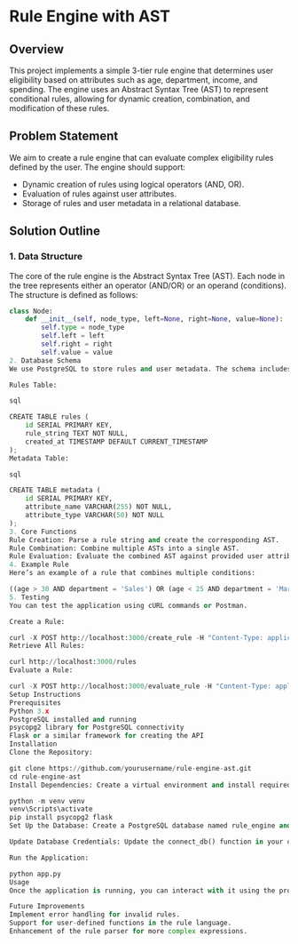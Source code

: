 # Rule Engine with AST

## Overview

This project implements a simple 3-tier rule engine that determines user eligibility based on attributes such as age, department, income, and spending. The engine uses an Abstract Syntax Tree (AST) to represent conditional rules, allowing for dynamic creation, combination, and modification of these rules.

## Problem Statement

We aim to create a rule engine that can evaluate complex eligibility rules defined by the user. The engine should support:
- Dynamic creation of rules using logical operators (AND, OR).
- Evaluation of rules against user attributes.
- Storage of rules and user metadata in a relational database.

## Solution Outline

### 1. Data Structure

The core of the rule engine is the Abstract Syntax Tree (AST). Each node in the tree represents either an operator (AND/OR) or an operand (conditions). The structure is defined as follows:

```python
class Node:
    def __init__(self, node_type, left=None, right=None, value=None):
        self.type = node_type
        self.left = left
        self.right = right
        self.value = value
2. Database Schema
We use PostgreSQL to store rules and user metadata. The schema includes:

Rules Table:

sql

CREATE TABLE rules (
    id SERIAL PRIMARY KEY,
    rule_string TEXT NOT NULL,
    created_at TIMESTAMP DEFAULT CURRENT_TIMESTAMP
);
Metadata Table:

sql

CREATE TABLE metadata (
    id SERIAL PRIMARY KEY,
    attribute_name VARCHAR(255) NOT NULL,
    attribute_type VARCHAR(50) NOT NULL
);
3. Core Functions
Rule Creation: Parse a rule string and create the corresponding AST.
Rule Combination: Combine multiple ASTs into a single AST.
Rule Evaluation: Evaluate the combined AST against provided user attributes.
4. Example Rule
Here’s an example of a rule that combines multiple conditions:

((age > 30 AND department = 'Sales') OR (age < 25 AND department = 'Marketing')) AND (salary > 50000 OR experience > 5)
5. Testing
You can test the application using cURL commands or Postman.

Create a Rule:

curl -X POST http://localhost:3000/create_rule -H "Content-Type: application/json" -d "{\"rule\":\"age > 30 AND salary > 50000\"}"
Retrieve All Rules:

curl http://localhost:3000/rules
Evaluate a Rule:

curl -X POST http://localhost:3000/evaluate_rule -H "Content-Type: application/json" -d "{\"ruleId\":1, \"userData\":{\"age\":35, \"salary\":60000}}"
Setup Instructions
Prerequisites
Python 3.x
PostgreSQL installed and running
psycopg2 library for PostgreSQL connectivity
Flask or a similar framework for creating the API
Installation
Clone the Repository:

git clone https://github.com/yourusername/rule-engine-ast.git
cd rule-engine-ast
Install Dependencies: Create a virtual environment and install required packages.

python -m venv venv
venv\Scripts\activate 
pip install psycopg2 flask
Set Up the Database: Create a PostgreSQL database named rule_engine and set up the schema as defined above.

Update Database Credentials: Update the connect_db() function in your code with the appropriate PostgreSQL username and password.

Run the Application:

python app.py
Usage
Once the application is running, you can interact with it using the provided API endpoints to create rules, retrieve existing rules, and evaluate rules against user attributes.

Future Improvements
Implement error handling for invalid rules.
Support for user-defined functions in the rule language.
Enhancement of the rule parser for more complex expressions.